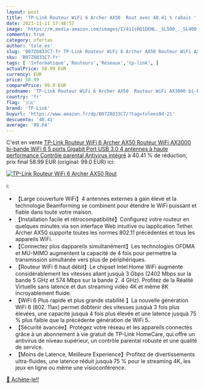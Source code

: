 ```yaml
---
layout: post
title: 'TP-Link Routeur WiFi 6 Archer AX50  Rout avec 40.41 % rabais '
date: 2021-11-11 17:48:57
image: 'https://m.media-amazon.com/images/I/411sRQ1DENL._SL500_._SL400_.jpg'
comments: true
category: ofertas
author: 'tole.es'
slug: 'B07Z8833C7-fr TP-Link Routeur WiFi 6 Archer AX50 Routeur WiFi AX3000 bi-...'
sku: 'B07Z8833C7-fr'
tags: [ 'Informatique','Routeurs','Réseaux','tp-link', ]
actualPrice: 58.99 EUR
currency: EUR
price: 58.99
comparePrice: 99.0 EUR
prodname: 'TP-Link Routeur WiFi 6 Archer AX50  Routeur WiFi AX3000 bi-bande  WiFi 6  5 ports Gigabit  Port USB 3.0  4 antennes à haute performance  Contrôle parental  Antivirus intégré'
country: 'fr'
flag: '🇫🇷'
brand: 'TP-Link'
buyurl: 'https://www.amazon.fr/dp/B07Z8833C7/?tag=tolees0d-21'
descuento: '40.41'
average: '89.64'
---
```


C'est en vente [TP-Link Routeur WiFi 6 Archer AX50  Routeur WiFi AX3000 bi-bande  WiFi 6  5 ports Gigabit  Port USB 3.0  4 antennes à haute performance  Contrôle parental  Antivirus intégré](https://www.amazon.fr/dp/B07Z8833C7/?tag=tolees0d-21)  à  40.41 % de réduction, prix final  58.99 EUR (original: 99.0 EUR) ici:

[![TP-Link Routeur WiFi 6 Archer AX50  Rout](https://m.media-amazon.com/images/I/411sRQ1DENL._SL500_._SL400_.jpg)](https://www.amazon.fr/dp/B07Z8833C7/?tag=tolees0d-21)

ℹ️:

- 【Large couverture WiFi】4 antennes externes à gain élevé et la technologie Beamforming se combinent pour étendre le WiFi puissant et fiable dans toute votre maison.
- 【Installation facile et rétrocompatibilité】Configurez votre routeur en quelques minutes via son interface Web intuitive ou lapplication Tether. Archer AX50 supporte toutes les normes 802.11 précédentes et tous les appareils WiFi.
- 【Connectez plus dappareils simultanément】Les technologies OFDMA et MU-MIMO augmentent la capacité de 4 fois pour permettre la transmission simultanée vers plus de périphériques.
- 【Routeur WiFi 6 haut débit】Le chipset Intel Home WiFi augmente considérablement les vitesses allant jusquà 3 Gbps (2402 Mbps sur la bande 5 GHz et 574 Mbps sur la bande 2. 4 GHz). Profitez de la Réalité Virtuelle sans latence et dun streaming vidéo 4K et même 8K incroyablement fluide.
- 【WiFi 6 Plus rapide et plus grande stabilité 】La nouvelle génération WiFi 6 (802. 11ax) permet dobtenir des vitesses jusquà 3 fois plus élevées, une capacité jusquà 4 fois plus élevée et une latence jusquà 75 % plus faible que la précédente génération de WiFi 5.
- 【Sécurité avancée】Protégez votre réseau et les appareils connectés grâce à un abonnement à vie gratuit de TP-Link HomeCare, qui offre un antivirus de niveau supérieur, un contrôle parental robuste et une qualité de service.
- 【Moins de Latence, Meilleure Experience】Profitez de divertissements ultra-fluides, une latence réduit jusquà 75 % pour le streaming 4K, les jeux en ligne ou même une visioconférence.

[🛒 Achète-le!!](https://www.amazon.fr/dp/B07Z8833C7/?tag=tolees0d-21)
